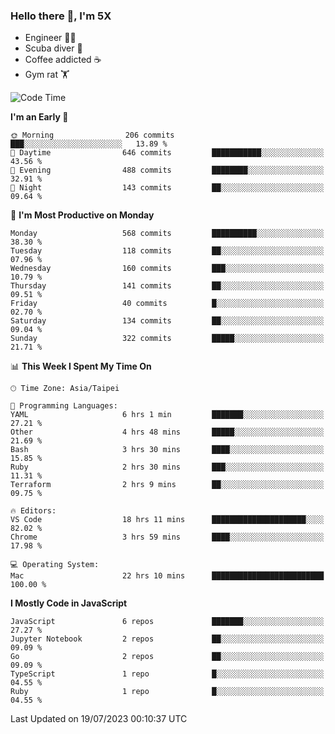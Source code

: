 ### Hello there 👋, I'm 5X

* Engineer 👨‍💻
* Scuba diver 🤿
* Coffee addicted ☕️
* Gym rat 🏋️

<!--START_SECTION:waka-->
![Code Time](http://img.shields.io/badge/Code%20Time-391%20hrs%2053%20mins-blue)

**I'm an Early 🐤** 

```text
🌞 Morning                206 commits         ███░░░░░░░░░░░░░░░░░░░░░░   13.89 % 
🌆 Daytime                646 commits         ███████████░░░░░░░░░░░░░░   43.56 % 
🌃 Evening                488 commits         ████████░░░░░░░░░░░░░░░░░   32.91 % 
🌙 Night                  143 commits         ██░░░░░░░░░░░░░░░░░░░░░░░   09.64 % 
```
📅 **I'm Most Productive on Monday** 

```text
Monday                   568 commits         ██████████░░░░░░░░░░░░░░░   38.30 % 
Tuesday                  118 commits         ██░░░░░░░░░░░░░░░░░░░░░░░   07.96 % 
Wednesday                160 commits         ███░░░░░░░░░░░░░░░░░░░░░░   10.79 % 
Thursday                 141 commits         ██░░░░░░░░░░░░░░░░░░░░░░░   09.51 % 
Friday                   40 commits          █░░░░░░░░░░░░░░░░░░░░░░░░   02.70 % 
Saturday                 134 commits         ██░░░░░░░░░░░░░░░░░░░░░░░   09.04 % 
Sunday                   322 commits         █████░░░░░░░░░░░░░░░░░░░░   21.71 % 
```


📊 **This Week I Spent My Time On** 

```text
🕑︎ Time Zone: Asia/Taipei

💬 Programming Languages: 
YAML                     6 hrs 1 min         ███████░░░░░░░░░░░░░░░░░░   27.21 % 
Other                    4 hrs 48 mins       █████░░░░░░░░░░░░░░░░░░░░   21.69 % 
Bash                     3 hrs 30 mins       ████░░░░░░░░░░░░░░░░░░░░░   15.85 % 
Ruby                     2 hrs 30 mins       ███░░░░░░░░░░░░░░░░░░░░░░   11.31 % 
Terraform                2 hrs 9 mins        ██░░░░░░░░░░░░░░░░░░░░░░░   09.75 % 

🔥 Editors: 
VS Code                  18 hrs 11 mins      █████████████████████░░░░   82.02 % 
Chrome                   3 hrs 59 mins       ████░░░░░░░░░░░░░░░░░░░░░   17.98 % 

💻 Operating System: 
Mac                      22 hrs 10 mins      █████████████████████████   100.00 % 
```

**I Mostly Code in JavaScript** 

```text
JavaScript               6 repos             ███████░░░░░░░░░░░░░░░░░░   27.27 % 
Jupyter Notebook         2 repos             ██░░░░░░░░░░░░░░░░░░░░░░░   09.09 % 
Go                       2 repos             ██░░░░░░░░░░░░░░░░░░░░░░░   09.09 % 
TypeScript               1 repo              █░░░░░░░░░░░░░░░░░░░░░░░░   04.55 % 
Ruby                     1 repo              █░░░░░░░░░░░░░░░░░░░░░░░░   04.55 % 
```




 Last Updated on 19/07/2023 00:10:37 UTC
<!--END_SECTION:waka-->
